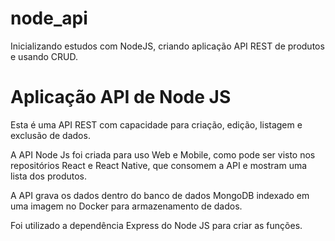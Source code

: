 # node_api

Inicializando estudos com NodeJS, criando aplicação API REST de produtos e usando CRUD.

# Aplicação API de Node JS

Esta é uma API REST com capacidade para criação, edição, listagem e exclusão de dados.

A API Node Js foi criada para uso Web e Mobile, como pode ser visto nos repositórios React e React Native, que consomem a API e mostram uma lista dos produtos.

A API grava os dados dentro do banco de dados MongoDB indexado em uma imagem no Docker para armazenamento de dados.

Foi utilizado a dependência Express do Node JS para criar as funções.


